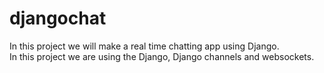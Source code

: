 # djangochat
In this project we will make a real time chatting app using Django. <br>
In this project we are using the Django, Django channels and websockets.
